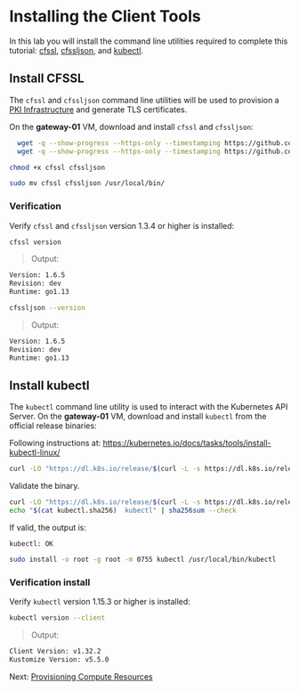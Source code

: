 # Installing the Client Tools

In this lab you will install the command line utilities required to complete this tutorial: [cfssl](https://github.com/cloudflare/cfssl), [cfssljson](https://github.com/cloudflare/cfssl), and [kubectl](https://kubernetes.io/docs/tasks/tools/install-kubectl).

## Install CFSSL

The `cfssl` and `cfssljson` command line utilities will be used to provision a [PKI Infrastructure](https://en.wikipedia.org/wiki/Public_key_infrastructure) and generate TLS certificates.

On the **gateway-01** VM, download and install `cfssl` and `cfssljson`:

```bash
  wget -q --show-progress --https-only --timestamping https://github.com/cloudflare/cfssl/releases/download/v1.6.5/cfssl_1.6.5_linux_amd64 -O cfssl
  wget -q --show-progress --https-only --timestamping https://github.com/cloudflare/cfssl/releases/download/v1.6.5/cfssljson_1.6.5_linux_amd64  -O cfssljson
```

```bash
chmod +x cfssl cfssljson
```

```bash
sudo mv cfssl cfssljson /usr/local/bin/
```

### Verification

Verify `cfssl` and `cfssljson` version 1.3.4 or higher is installed:

```bash
cfssl version
```

> Output:

```bash
Version: 1.6.5
Revision: dev
Runtime: go1.13
```

```bash
cfssljson --version
```

> Output:

```bash
Version: 1.6.5
Revision: dev
Runtime: go1.13
```

## Install kubectl

The `kubectl` command line utility is used to interact with the Kubernetes API Server. On the **gateway-01** VM, download and install `kubectl` from the official release binaries:

Following instructions at: https://kubernetes.io/docs/tasks/tools/install-kubectl-linux/

```bash
curl -LO "https://dl.k8s.io/release/$(curl -L -s https://dl.k8s.io/release/stable.txt)/bin/linux/amd64/kubectl"
```

Validate the binary.
```bash
curl -LO "https://dl.k8s.io/release/$(curl -L -s https://dl.k8s.io/release/stable.txt)/bin/linux/amd64/kubectl.sha256"
echo "$(cat kubectl.sha256)  kubectl" | sha256sum --check
```

If valid, the output is:

```
kubectl: OK
```

```bash
sudo install -o root -g root -m 0755 kubectl /usr/local/bin/kubectl
```

### Verification install

Verify `kubectl` version 1.15.3 or higher is installed:

```bash
kubectl version --client
```

> Output:

```bash
Client Version: v1.32.2
Kustomize Version: v5.5.0

```

Next: [Provisioning Compute Resources](03-compute-resources.md)
